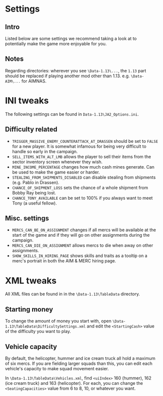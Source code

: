 # Settings
## Intro
Listed below are some settings we recommend taking a look at to potentially make the game more enjoyable for you.

## Notes
Regarding directories: wherever you see `\Data-1.13\...`, the `1.13` part should be replaced if playing another mod other than 1.13. e.g. `\Data-AIM\...` for AIMNAS.


# INI tweaks
The following settings can be found in `Data-1.13\JA2_Options.ini`.

## Difficulty related
- `TRIGGER_MASSIVE_ENEMY_COUNTERATTACK_AT_DRASSEN` should be set to `FALSE` for a new player. It is somewhat infamous for being very difficult to handle so early in the campaign.
- `SELL_ITEMS_WITH_ALT_LMB` allows the player to sell their items from the sector inventory screen whenever they wish.
- `MINE_INCOME_PERCENTAGE` changes how much cash mines generate. Can be used to make the game easier or harder.
- `STEALING_FROM_SHIPMENTS_DISABLED` can disable stealing from shipments (e.g. Pablo in Drassen).
- `CHANCE_OF_SHIPMENT_LOSS` sets the chance of a whole shipment from Bobby Ray being lost.
- `CHANCE_TONY_AVAILABLE` can be set to 100% if you always want to meet Tony (a useful fellow).

## Misc. settings
- `MERCS_CAN_BE_ON_ASSIGNMENT` changes if all mercs will be available at the start of the game and if they will go on other assignments during the campaign.
- `MERCS_CAN_DIE_ON_ASSIGNMENT` allows mercs to die when away on other assignments.
- `SHOW_SKILLS_IN_HIRING_PAGE` shows skills and traits as a tooltip on a merc's portrait in both the AIM & MERC hiring page.


# XML tweaks
All XML files can be found in in the `\Data-1.13\TableData` directory.

## Starting money
To change the amount of money you start with, open `\Data-1.13\TableData\DifficultySettings.xml` and edit the `<StartingCash>` value of the difficulty you want to play.

## Vehicle capacity
By default, the helicopter, hummer and ice cream truck all hold a maximum of six mercs. If you are fielding larger squads than this, you can edit each vehicle's capacity to make squad movement easier.

In `\Data-1.13\TableData\Vehicles.xml`, find `<uiIndex>` 160 (hummer), 162 (ice cream truck) and 163 (helicopter). For each, you can change the `<SeatingCapacities>` value from 6 to 8, 10, or whatever you want.
